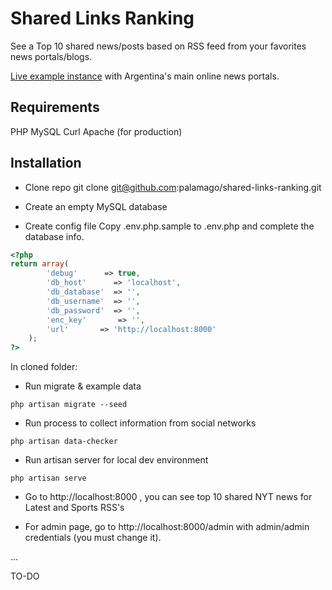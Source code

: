 Shared Links Ranking
====================

See a Top 10 shared news/posts based on RSS feed from your favorites news portals/blogs.

[Live example instance](http://news-visualization.rhcloud.com/) with Argentina's main online news portals.

Requirements
------------
PHP
MySQL
Curl
Apache (for production)

Installation
------------
* Clone repo
 git clone git@github.com:palamago/shared-links-ranking.git

* Create an empty MySQL database

* Create config file
Copy .env.php.sample to .env.php and complete the database info.

```php
<?php
return array(
		'debug'      => true,
		'db_host'      => 'localhost',
		'db_database'  => '',
		'db_username'  => '',
		'db_password'  => '',
		'enc_key'		=> '',
		'url'		=> 'http://localhost:8000'
	);
?>
```

In cloned folder:

* Run migrate & example data
```shell
php artisan migrate --seed
```

* Run process to collect information from social networks
```shell
php artisan data-checker
```

* Run artisan server for local dev environment
```shell
php artisan serve
```

* Go to http://localhost:8000 , you can see top 10 shared NYT news for Latest and Sports RSS's

* For admin page, go to http://localhost:8000/admin with admin/admin credentials (you must change it).

...

TO-DO